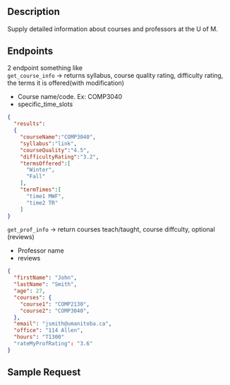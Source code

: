 # 

## Description
Supply detailed information about courses and professors at the U of M.

## Endpoints
2 endpoint something like  
`get_course_info` -> returns syllabus, course quality rating, difficulty rating, the terms it is offered(with modification)
- Course name/code. Ex: COMP3040
- specific_time_slots


```JSON
{
  "results": 
  {
    "courseName":"COMP3040",
    "syllabus":"link",
    "courseQuality":"4.5",
    "difficultyRating":"3.2",
    "termsOffered":[
      "Winter",
      "Fall"
    ],
    "termTimes":[
      "time1 MWF",
      "time2 TR"
    ]
}
```


`get_prof_info` -> return courses teach/taught, course diffculty, optional (reviews)
- Professor name
- reviews

```JSON
{
  "firstName": "John",
  "lastName": "Smith",
  "age": 27,
  "courses": {
    "course1": "COMP2130",
    "course2": "COMP3040",
  },
  "email": "jsmith@umanitoba.ca",
  "office": "114 Allen",
  "hours": "T1300"
  "rateMyProfRating": "3.6"
}
```

## Sample Request

